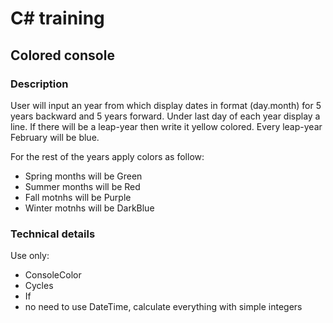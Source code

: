 # C# training

## Colored console

### Description

User will input an year from which display dates in format (day.month) for 5 years backward and 5 years forward.
Under last day of each year display a line.
If there will be a leap-year then write it yellow colored.
Every leap-year February will be blue.

For the rest of the years apply colors as follow:
* Spring months will be Green
* Summer months will be Red
* Fall motnhs will be Purple
* Winter motnhs will be DarkBlue


### Technical details

Use only:
* ConsoleColor
* Cycles
* If
* no need to use DateTime, calculate everything with simple integers
